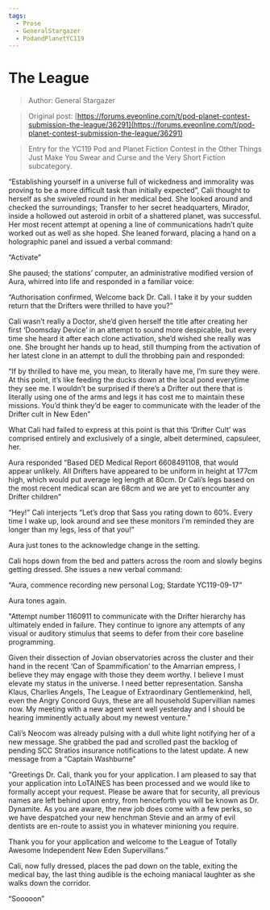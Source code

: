 ```yaml
---
tags:
  - Prose
  - GeneralStargazer
  - PodandPlanetYC119
---
```


# The League

> Author: General Stargazer

> Original post: [https://forums.eveonline.com/t/pod-planet-contest-submission-the-league/36291](https://forums.eveonline.com/t/pod-planet-contest-submission-the-league/36291)

> Entry for the YC119 Pod and Planet Fiction Contest in the Other Things Just Make You Swear and Curse and the Very Short Fiction subcategory.


“Establishing yourself in a universe full of wickedness and immorality was proving to be a more difficult task than initially expected”, Cali thought to herself as she swiveled round in her medical bed.
She looked around and checked the surroundings; Transfer to her secret headquarters, Mirador, inside a hollowed out asteroid in orbit of a shattered planet, was successful.
Her most recent attempt at opening a line of communications hadn’t quite worked out as well as she hoped. She leaned forward, placing a hand on a holographic panel and issued a verbal command:

“Activate”

She paused; the stations’ computer, an administrative modified version of Aura, whirred into life and responded in a familiar voice:

“Authorisation confirmed, Welcome back Dr. Cali. I take it by your sudden return that the Drifters were thrilled to have you?”

Cali wasn’t really a Doctor, she’d given herself the title after creating her first ‘Doomsday Device’ in an attempt to sound more despicable, but every time she heard it after each clone activation, she’d wished she really was one. She brought her hands up to head, still thumping from the activation of her latest clone in an attempt to dull the throbbing pain and responded:

“If by thrilled to have me, you mean, to literally have me, I’m sure they were. At this point, it’s like feeding the ducks down at the local pond everytime they see me. I wouldn’t be surprised if there’s a Drifter out there that is literally using one of the arms and legs it has cost me to maintain these missions. You’d think they’d be eager to communicate with the leader of the Drifter cult in New Eden”

What Cali had failed to express at this point is that this ‘Drifter Cult’ was comprised entirely and exclusively of a single, albeit determined, capsuleer, her.

Aura responded “Based DED Medical Report 6608491108, that would appear unlikely. All Drifters have appeared to be uniform in height at 177cm high, which would put average leg length at 80cm. Dr Cali’s legs based on the most recent medical scan are 68cm and we are yet to encounter any Drifter children”

“Hey!” Cali interjects “Let’s drop that Sass you rating down to 60%. Every time I wake up, look around and see these monitors I’m reminded they are longer than my legs, less of that you!”

Aura just tones to the acknowledge change in the setting.

Cali hops down from the bed and patters across the room and slowly begins getting dressed. She issues a new verbal command:

“Aura, commence recording new personal Log; Stardate YC119-09-17”

Aura tones again.

"Attempt number 1160911 to communicate with the Drifter hierarchy has ultimately ended in failure. They continue to ignore any attempts of any visual or auditory stimulus that seems to defer from their core baseline programming.

Given their dissection of Jovian observatories across the cluster and their hand in the recent ‘Can of Spammification’ to the Amarrian empress, I believe they may engage with those they deem worthy. I believe I must elevate my status in the universe. I need better representation. Sansha Klaus, Charlies Angels, The League of Extraordinary Gentlemenkind, hell, even the Angry Concord Guys, these are all household Supervillian names now. My meeting with a new agent went well yesterday and I should be hearing imminently actually about my newest venture."

Cali’s Neocom was already pulsing with a dull white light notifying her of a new message. She grabbed the pad and scrolled past the backlog of pending SCC Stratios insurance notifications to the latest update. A new message from a “Captain Washburne”

"Greetings Dr. Cali, thank you for your application. I am pleased to say that your application into LoTAINES has been processed and we would like to formally accept your request. Please be aware that for security, all previous names are left behind upon entry, from henceforth you will be known as Dr. Dynamite. As you are aware, the new job does come with a few perks, so we have despatched your new henchman Stevie and an army of evil dentists are en-route to assist you in whatever minioning you require.

Thank you for your application and welcome to the League of Totally Awesome Independent New Eden Supervillans.”

Cali, now fully dressed, places the pad down on the table, exiting the medical bay, the last thing audible is the echoing maniacal laughter as she walks down the corridor.

“Sooooon”